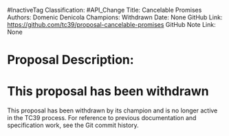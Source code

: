 #InactiveTag
Classification: #API_Change
Title: Cancelable Promises
Authors: Domenic Denicola
Champions: Withdrawn
Date: None
GitHub Link: https://github.com/tc39/proposal-cancelable-promises
GitHub Note Link: None

# Proposal Description:
# This proposal has been withdrawn

This proposal has been withdrawn by its champion and is no longer active in the TC39 process. For reference to previous documentation and specification work, see the Git commit history.
